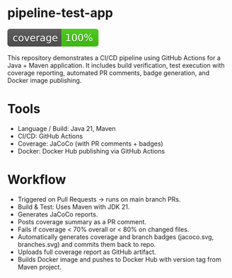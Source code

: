 # pipeline-test-app
[![Coverage](.github/badges/jacoco.svg)](https://github.com/divyavollen/pipeline-test-app/actions/workflows/workflow.yml)

This repository demonstrates a CI/CD pipeline using GitHub Actions for a Java + Maven application.
It includes build verification, test execution with coverage reporting, automated PR comments, badge generation, and Docker image publishing.

# Tools
- Language / Build: Java 21, Maven
- CI/CD: GitHub Actions
- Coverage: JaCoCo (with PR comments + badges)
- Docker: Docker Hub publishing via GitHub Actions

# Workflow
- Triggered on Pull Requests → runs on main branch PRs.
- Build & Test: Uses Maven with JDK 21.
- Generates JaCoCo reports.
- Posts coverage summary as a PR comment.
- Fails if coverage < 70% overall or < 80% on changed files.
- Automatically generates coverage and branch badges (jacoco.svg, branches.svg) and commits them back to repo.
- Uploads full coverage report as GitHub artifact.
- Builds Docker image and pushes to Docker Hub with version tag from Maven project.
